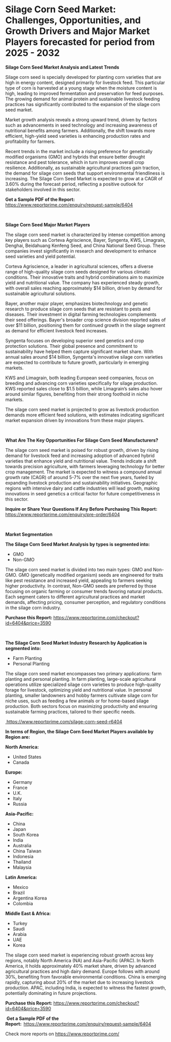 <p><h1>Silage Corn Seed Market: Challenges, Opportunities, and Growth Drivers and Major Market Players forecasted for period from 2025 - 2032</h1></p><p><strong>Silage Corn Seed Market Analysis and Latest Trends</strong></p>
<p><p>Silage corn seed is specially developed for planting corn varieties that are high in energy content, designed primarily for livestock feed. This particular type of corn is harvested at a young stage when the moisture content is high, leading to improved fermentation and preservation for feed purposes. The growing demand for animal protein and sustainable livestock feeding practices has significantly contributed to the expansion of the silage corn seed market.</p><p>Market growth analysis reveals a strong upward trend, driven by factors such as advancements in seed technology and increasing awareness of nutritional benefits among farmers. Additionally, the shift towards more efficient, high-yield seed varieties is enhancing production rates and profitability for farmers. </p><p>Recent trends in the market include a rising preference for genetically modified organisms (GMO) and hybrids that ensure better drought resistance and pest tolerance, which in turn improves overall crop resilience. Additionally, as sustainable agricultural practices gain traction, the demand for silage corn seeds that support environmental friendliness is increasing. The Silage Corn Seed Market is expected to grow at a CAGR of 3.60% during the forecast period, reflecting a positive outlook for stakeholders involved in this sector.</p></p>
<p><strong>Get a Sample PDF of the Report:&nbsp;</strong> <a href="https://www.reportprime.com/enquiry/request-sample/6404?utm_campaign=3275&utm_medium=2&utm_source=Github&utm_content=ia&utm_term=19032025&utm_id=silage-corn-seed">https://www.reportprime.com/enquiry/request-sample/6404</a></p>
<p>&nbsp;</p>
<p><strong>Silage Corn Seed Major Market Players</strong></p>
<p><p>The silage corn seed market is characterized by intense competition among key players such as Corteva Agriscience, Bayer, Syngenta, KWS, Limagrain, Denghai, Beidahuang Kenfeng Seed, and China National Seed Group. These companies invest significantly in research and development to enhance seed varieties and yield potential.</p><p>Corteva Agriscience, a leader in agricultural sciences, offers a diverse range of high-quality silage corn seeds designed for various climatic conditions. Their innovative traits and hybrid combinations aim to maximize yield and nutritional value. The company has experienced steady growth, with overall sales reaching approximately $14 billion, driven by demand for sustainable agricultural solutions.</p><p>Bayer, another major player, emphasizes biotechnology and genetic research to produce silage corn seeds that are resistant to pests and diseases. Their investment in digital farming technologies complements their seed offerings. Bayer's broader crop science division reported sales of over $11 billion, positioning them for continued growth in the silage segment as demand for efficient livestock feed increases.</p><p>Syngenta focuses on developing superior seed genetics and crop protection solutions. Their global presence and commitment to sustainability have helped them capture significant market share. With annual sales around $14 billion, Syngenta's innovative silage corn varieties are expected to contribute to future growth, particularly in emerging markets.</p><p>KWS and Limagrain, both leading European seed companies, focus on breeding and advancing corn varieties specifically for silage production. KWS reported sales close to $1.5 billion, while Limagrain’s sales also hover around similar figures, benefiting from their strong foothold in niche markets.</p><p>The silage corn seed market is projected to grow as livestock production demands more efficient feed solutions, with estimates indicating significant market expansion driven by innovations from these major players.</p></p>
<p>&nbsp;</p>
<p><strong>What Are The Key Opportunities For Silage Corn Seed Manufacturers?</strong></p>
<p><p>The silage corn seed market is poised for robust growth, driven by rising demand for livestock feed and increasing adoption of advanced hybrid varieties that enhance yield and nutritional value. Trends indicate a shift towards precision agriculture, with farmers leveraging technology for better crop management. The market is expected to witness a compound annual growth rate (CAGR) of around 5-7% over the next five years, fueled by expanding livestock production and sustainability initiatives. Geographic regions with intensive dairy and cattle industries will lead growth, making innovations in seed genetics a critical factor for future competitiveness in this sector.</p></p>
<p><strong>Inquire or Share Your Questions If Any Before Purchasing This Report:</strong> <a href="https://www.reportprime.com/enquiry/pre-order/6404?utm_campaign=3275&utm_medium=2&utm_source=Github&utm_content=ia&utm_term=19032025&utm_id=silage-corn-seed">https://www.reportprime.com/enquiry/pre-order/6404</a></p>
<p>&nbsp;</p>
<p><strong>Market Segmentation</strong></p>
<p><strong>The Silage Corn Seed Market Analysis by types is segmented into:</strong></p>
<p><ul><li>GMO</li><li>Non-GMO</li></ul></p>
<p><p>The silage corn seed market is divided into two main types: GMO and Non-GMO. GMO (genetically modified organism) seeds are engineered for traits like pest resistance and increased yield, appealing to farmers seeking higher productivity. In contrast, Non-GMO seeds are preferred by those focusing on organic farming or consumer trends favoring natural products. Each segment caters to different agricultural practices and market demands, affecting pricing, consumer perception, and regulatory conditions in the silage corn industry.</p></p>
<p><strong>Purchase this Report:&nbsp;</strong><a href="https://www.reportprime.com/checkout?id=6404&price=3590&utm_campaign=3275&utm_medium=2&utm_source=Github&utm_content=ia&utm_term=19032025&utm_id=silage-corn-seed">https://www.reportprime.com/checkout?id=6404&price=3590</a></p>
<p>&nbsp;</p>
<p><strong>The Silage Corn Seed Market Industry Research by Application is segmented into:</strong></p>
<p><ul><li>Farm Planting</li><li>Personal Planting</li></ul></p>
<p><p>The silage corn seed market encompasses two primary applications: farm planting and personal planting. In farm planting, large-scale agricultural operations utilize specialized silage corn varieties to produce high-quality forage for livestock, optimizing yield and nutritional value. In personal planting, smaller landowners and hobby farmers cultivate silage corn for niche uses, such as feeding a few animals or for home-based silage production. Both sectors focus on maximizing productivity and ensuring sustainable farming practices, tailored to their specific needs.</p></p>
<p><a href="https://www.reportprime.com/silage-corn-seed-r6404?utm_campaign=3275&utm_medium=2&utm_source=Github&utm_content=ia&utm_term=19032025&utm_id=silage-corn-seed">&nbsp;https://www.reportprime.com/silage-corn-seed-r6404</a></p>
<p><strong>In terms of Region, the Silage Corn Seed Market Players available by Region are:</strong></p>
<p>
    <p> <strong> North America: </strong>
        <ul>
            <li>United States</li>
            <li>Canada</li>
        </ul>
        </p> 
    <p> <strong> Europe: </strong>
        <ul>
            <li>Germany</li>
            <li>France</li>
            <li>U.K.</li>
            <li>Italy</li>
            <li>Russia</li>
        </ul>
        </p> 
    <p> <strong> Asia-Pacific: </strong>
        <ul>
            <li>China</li>
            <li>Japan</li>
            <li>South Korea</li>
            <li>India</li>
            <li>Australia</li>
            <li>China Taiwan</li>
            <li>Indonesia</li>
            <li>Thailand</li>
            <li>Malaysia</li>
        </ul>
        </p> 
    <p> <strong> Latin America: </strong>
        <ul>
            <li>Mexico</li>
            <li>Brazil</li>
            <li>Argentina Korea</li>
            <li>Colombia</li>
        </ul>
        </p> 
    <p> <strong> Middle East & Africa: </strong>
        <ul>
            <li>Turkey</li>
            <li>Saudi</li>
            <li>Arabia</li>
            <li>UAE</li>
            <li>Korea</li>
        </ul>
    </p>
    </p>
<p><p>The silage corn seed market is experiencing robust growth across key regions, notably North America (NA) and Asia-Pacific (APAC). In North America, it holds approximately 40% market share, driven by advanced agricultural practices and high dairy demand. Europe follows with around 30%, benefiting from favorable environmental conditions. China is emerging rapidly, capturing about 20% of the market due to increasing livestock production. APAC, including India, is expected to witness the fastest growth, potentially dominating in future projections.</p></p>
<p><strong>Purchase this Report: </strong><a href="https://www.reportprime.com/checkout?id=6404&price=3590&utm_campaign=3275&utm_medium=2&utm_source=Github&utm_content=ia&utm_term=19032025&utm_id=silage-corn-seed">https://www.reportprime.com/checkout?id=6404&price=3590</a></p>
<p>&nbsp;<strong>Get a Sample PDF of the Report:&nbsp;&nbsp;</strong><a href="https://www.reportprime.com/enquiry/request-sample/6404?utm_campaign=3275&utm_medium=2&utm_source=Github&utm_content=ia&utm_term=19032025&utm_id=silage-corn-seed">https://www.reportprime.com/enquiry/request-sample/6404</a></p>
<p><strong></strong></p>
<p>Check more reports on <a href="https://www.reportprime.com/?utm_campaign=3275&utm_medium=2&utm_source=Github&utm_content=ia&utm_term=19032025&utm_id=silage-corn-seed">https://www.reportprime.com/</a></p>
